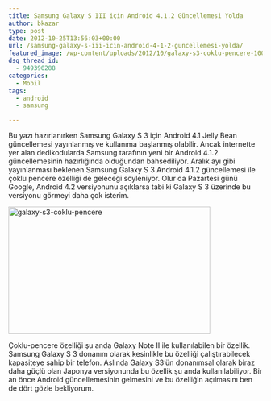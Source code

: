 ```yaml
---
title: Samsung Galaxy S III için Android 4.1.2 Güncellemesi Yolda
author: bkazar
type: post
date: 2012-10-25T13:56:03+00:00
url: /samsung-galaxy-s-iii-icin-android-4-1-2-guncellemesi-yolda/
featured_image: /wp-content/uploads/2012/10/galaxy-s3-coklu-pencere-100x100.jpg
dsq_thread_id:
  - 949390288
categories:
  - Mobil
tags:
  - android
  - samsung

---
```

Bu yazı hazırlanırken Samsung Galaxy S 3 için Android 4.1 Jelly Bean güncellemesi yayınlanmış ve kullanıma başlanmış olabilir. Ancak internette yer alan dedikodularda Samsung tarafının yeni bir Android 4.1.2 güncellemesinin hazırlığında olduğundan bahsediliyor. Aralık ayı gibi yayınlanması beklenen Samsung Galaxy S 3 Android 4.1.2 güncellemesi ile çoklu pencere özelliği de geleceği söyleniyor. Olur da Pazartesi günü Google, Android 4.2 versiyonunu açıklarsa tabi ki Galaxy S 3 üzerinde bu versiyonu görmeyi daha çok isterim.

<img class="aligncenter size-large wp-image-8752" title="galaxy-s3-coklu-pencere" src="https://www.murekkep.org/wp-content/uploads/2012/10/galaxy-s3-coklu-pencere-400x253.jpg" alt="galaxy-s3-coklu-pencere" width="400" height="253" srcset="https://www.murekkep.org/wp-content/uploads/2012/10/galaxy-s3-coklu-pencere-400x253.jpg 400w, https://www.murekkep.org/wp-content/uploads/2012/10/galaxy-s3-coklu-pencere-50x31.jpg 50w, https://www.murekkep.org/wp-content/uploads/2012/10/galaxy-s3-coklu-pencere-197x125.jpg 197w, https://www.murekkep.org/wp-content/uploads/2012/10/galaxy-s3-coklu-pencere.jpg 780w" sizes="(max-width: 400px) 100vw, 400px" /> 

Çoklu-pencere özelliği şu anda Galaxy Note II ile kullanılabilen bir özellik. Samsung Galaxy S 3 donanım olarak kesinlikle bu özelliği çalıştırabilecek kapasiteye sahip bir telefon. Aslında Galaxy S3’ün donanımsal olarak biraz daha güçlü olan Japonya versiyonunda bu özellik şu anda kullanılabiliyor. Bir an önce Android güncellemesinin gelmesini ve bu özelliğin açılmasını ben de dört gözle bekliyorum.

&nbsp;